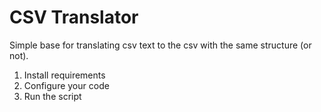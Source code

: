 # CSV Translator

Simple base for translating csv text to the csv with the same structure (or not).

1. Install requirements
2. Configure your code
3. Run the script
